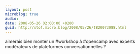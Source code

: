 ```yaml
---
layout: post
microblog: true
audio: 
date: 2008-05-26 02:00:00 +0200
guid: http://xtof.micro.blog/2008/05/26/t820073088.html
---
```

aimerais bien monter un #workshop à #opencamp avec experts modérateurs de plateformes conversationnelles ?
